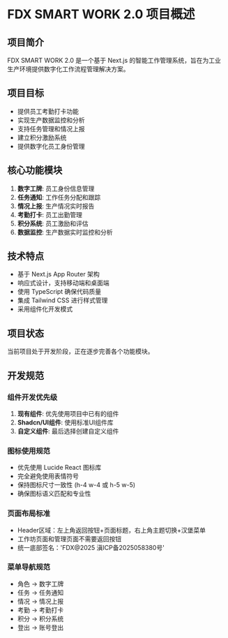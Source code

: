 # FDX SMART WORK 2.0 项目概述

## 项目简介

FDX SMART WORK 2.0 是一个基于 Next.js 的智能工作管理系统，旨在为工业生产环境提供数字化工作流程管理解决方案。

## 项目目标

- 提供员工考勤打卡功能
- 实现生产数据监控和分析
- 支持任务管理和情况上报
- 建立积分激励系统
- 提供数字化员工身份管理

## 核心功能模块

1. **数字工牌**: 员工身份信息管理
2. **任务通知**: 工作任务分配和跟踪
3. **情况上报**: 生产情况实时报告
4. **考勤打卡**: 员工出勤管理
5. **积分系统**: 员工激励和评估
6. **数据监控**: 生产数据实时监控和分析

## 技术特点

- 基于 Next.js App Router 架构
- 响应式设计，支持移动端和桌面端
- 使用 TypeScript 确保代码质量
- 集成 Tailwind CSS 进行样式管理
- 采用组件化开发模式

## 项目状态

当前项目处于开发阶段，正在逐步完善各个功能模块。

## 开发规范

### 组件开发优先级
1. **现有组件**: 优先使用项目中已有的组件
2. **Shadcn/UI组件**: 使用标准UI组件库
3. **自定义组件**: 最后选择创建自定义组件

### 图标使用规范
- 优先使用 Lucide React 图标库
- 完全避免使用表情符号
- 保持图标尺寸一致性 (h-4 w-4 或 h-5 w-5)
- 确保图标语义匹配和专业性

### 页面布局标准
- Header区域：左上角返回按钮+页面标题，右上角主题切换+汉堡菜单
- 工作坊页面和管理页面不需要返回按钮
- 统一底部签名：'FDX@2025 滇ICP备2025058380号'

### 菜单导航规范
- 角色 → 数字工牌
- 任务 → 任务通知
- 情况 → 情况上报
- 考勤 → 考勤打卡
- 积分 → 积分系统
- 登出 → 账号登出
